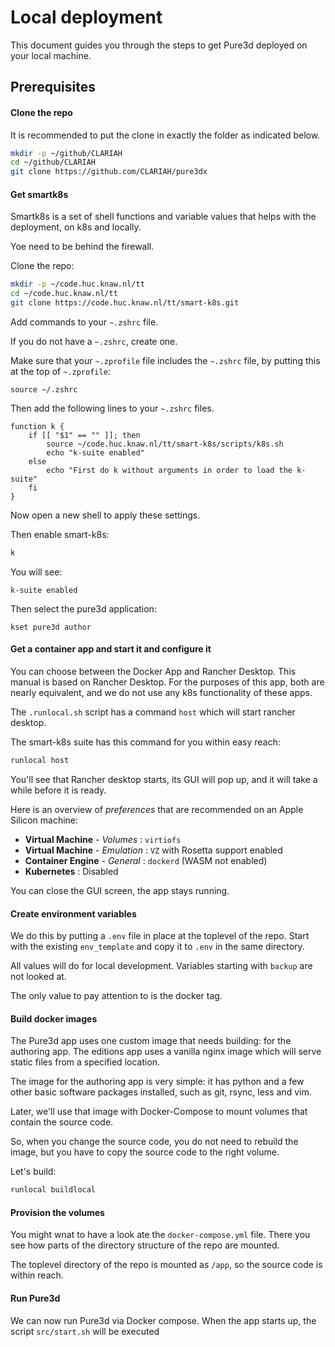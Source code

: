 # Local deployment

This document guides you through the steps to get Pure3d deployed on your local machine.

## Prerequisites

#### Clone the repo

It is recommended to put the clone in exactly the folder as indicated below.

``` sh
mkdir -p ~/github/CLARIAH
cd ~/github/CLARIAH
git clone https://github.com/CLARIAH/pure3dx
```

#### Get smartk8s

Smartk8s is a set of shell functions and variable values that helps with the
deployment, on k8s and locally.

Yoe need to be behind the firewall.

Clone the repo:

``` sh
mkdir -p ~/code.huc.knaw.nl/tt
cd ~/code.huc.knaw.nl/tt
git clone https://code.huc.knaw.nl/tt/smart-k8s.git
```

Add commands to your `~.zshrc` file.

If you do not have a `~.zshrc`, create one.

Make sure that your `~.zprofile` file includes the `~.zshrc` file, by putting this
at the top of `~.zprofile`:

```
source ~/.zshrc
```

Then add the following lines to your `~.zshrc` files.

```
function k {
    if [[ "$1" == "" ]]; then
        source ~/code.huc.knaw.nl/tt/smart-k8s/scripts/k8s.sh
        echo "k-suite enabled"
    else
        echo "First do k without arguments in order to load the k-suite"
    fi
}
```

Now open a new shell to apply these settings.

Then enable smart-k8s:

``` sh
k
```

You will see:

```
k-suite enabled
```

Then select the pure3d application:

```
kset pure3d author
```

#### Get a container app and start it and configure it

You can choose between the Docker App and Rancher Desktop.
This manual is based on Rancher Desktop.
For the purposes of this app, both are nearly equivalent, and we do not use any
k8s functionality of these apps.

The `.runlocal.sh` script has a command `host` which will start rancher desktop.

The smart-k8s suite has this command for you within easy reach:

``` sh
runlocal host
```

You'll see that Rancher desktop starts, its GUI will pop up, and it will take a while
before it is ready.

Here is an overview of *preferences* that are recommended on an Apple Silicon machine:

*  **Virtual Machine** - *Volumes* : `virtiofs`
*  **Virtual Machine** - *Emulation* : `VZ` with Rosetta support enabled
*  **Container Engine** - *General* : `dockerd` (WASM not enabled)
*  **Kubernetes** : Disabled

You can close the GUI screen, the app stays running.

#### Create environment variables

We do this by putting a `.env` file in place at the toplevel of the repo.
Start with the existing `env_template` and copy it to `.env` in the same directory.

All values will do for local development.
Variables starting with `backup` are not looked at.

The only value to pay attention to is the docker tag.

#### Build docker images

The Pure3d app uses one custom image that needs building: for the authoring app.
The editions app uses a vanilla nginx image which will serve static files from
a specified location.

The image for the authoring app is very simple: it has python and a few other
basic software packages installed, such as git, rsync, less and vim.

Later, we'll use that image with Docker-Compose to mount volumes that contain the
source code. 

So, when you change the source code, you do not need to rebuild the image, but you
have to copy the source code to the right volume.

Let's build:

``` sh
runlocal buildlocal
```

#### Provision the volumes

You might wnat to have a look ate the `docker-compose.yml` file.
There you see how parts of the directory structure of the repo are mounted.

The toplevel directory of the repo is mounted as `/app`, so the source code
is within reach.


#### Run Pure3d

We can now run Pure3d via Docker compose. When the app starts up, the script
`src/start.sh` will be executed
